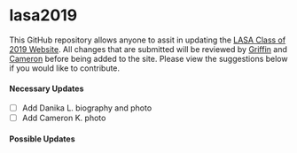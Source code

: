 # lasa2019

This GitHub repository allows anyone to assit in updating the [LASA Class of 2019 Website](https://lasa2019.com). All changes that are submitted will be reviewed by [Griffin](https://twitter.com/griffincdvs) and [Cameron](https://twitter.com/cmk256) before being added to the site. Please view the suggestions below if you would like to contribute.

#### Necessary Updates
- [ ] Add Danika L. biography and photo
- [ ] Add Cameron K. photo

#### Possible Updates
